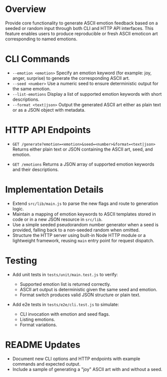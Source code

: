 # Overview

Provide core functionality to generate ASCII emotion feedback based on a seeded or random input through both CLI and HTTP API interfaces. This feature enables users to produce reproducible or fresh ASCII emoticon art corresponding to named emotions.

# CLI Commands

- `--emotion <emotion>`  Specify an emotion keyword (for example: joy, anger, surprise) to generate the corresponding ASCII art.
- `--seed <number>`      Use a numeric seed to ensure deterministic output for the same emotion.
- `--list-emotions`      Display a list of supported emotion keywords with short descriptions.
- `--format <text|json>` Output the generated ASCII art either as plain text or as a JSON object with metadata.

# HTTP API Endpoints

- `GET /generate?emotion=<emotion>&seed=<number>&format=<text|json>`
  Returns either plain text or JSON containing the ASCII art, seed, and emotion.

- `GET /emotions`
  Returns a JSON array of supported emotion keywords and their descriptions.

# Implementation Details

- Extend `src/lib/main.js` to parse the new flags and route to generation logic.
- Maintain a mapping of emotion keywords to ASCII templates stored in code or in a new JSON resource in `src/lib`.
- Use a simple seeded pseudorandom number generator when a seed is provided, falling back to a non-seeded random when omitted.
- Structure the HTTP server using built-in Node HTTP module or a lightweight framework, reusing `main` entry point for request dispatch.

# Testing

- Add unit tests in `tests/unit/main.test.js` to verify:
  - Supported emotion list is returned correctly.
  - ASCII art output is deterministic given the same seed and emotion.
  - Format switch produces valid JSON structure or plain text.

- Add e2e tests in `tests/e2e/cli.test.js` to simulate:
  - CLI invocation with emotion and seed flags.
  - Listing emotions.
  - Format variations.

# README Updates

- Document new CLI options and HTTP endpoints with example commands and expected output.
- Include a sample of generating a "joy" ASCII art with and without a seed.
